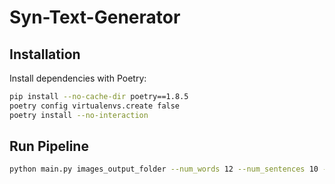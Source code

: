 # Syn-Text-Generator

## Installation
Install dependencies with Poetry:
```bash
pip install --no-cache-dir poetry==1.8.5
poetry config virtualenvs.create false
poetry install --no-interaction
```

## Run Pipeline
```bash
python main.py images_output_folder --num_words 12 --num_sentences 10 --apply_augmentation --lang en --fonts_yaml ./src/syn_text/config/fonts.yaml
```